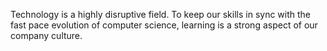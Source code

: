 Technology is a highly disruptive field. To keep our skills in sync with the fast pace evolution of computer science, learning is a strong aspect of our company culture. 